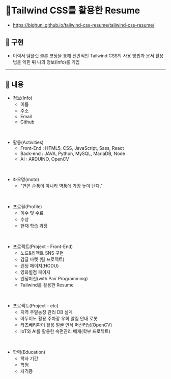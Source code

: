 # 📌Tailwind CSS를 활용한 Resume
- https://bighuni.github.io/tailwind-css-resume/tailwind-css-resume/

## 🔸 구현
- 이력서 템플릿 클론 코딩을 통해 전반적인 Tailwind CSS의 사용 방법과 문서 활용법을 익힌 뒤 나의 정보(Info)를 기입

---


## 🔸 내용
- 정보(Info)
  - 이름
  - 주소
  - Email
  - Github

<br>

- 활동(Activities)
  - Front-End : HTML5, CSS, JavaScript, Sass, React
  - Back-end : JAVA, Python, MySQL, MariaDB, Node
  - AI : ARDUINO, OpenCV

<br>

- 좌우명(moto)
  - "연은 순풍이 아니라 역풍에 가장 높이 난다."

<br>

- 프로필(Profile)
  - 이수 및 수료
  - 수상
  - 현재 학습 과정

<br>

- 프로젝트(Project - Front-End)
  - 노드&리액트 SNS 구현
  - 감귤 마켓 (팀 프로젝트)
  - 랜딩 페이지(HODU)
  - 영화별점 페이지
  - 벤딩머신(with Pair Programming)
  - Tailwind를 활용한 Resume

<br>

- 프로젝트(Project - etc)
  - 지역 주말농장 관리 DB 설계
  - 아두이노 활용 주차장 우회 알림 안내 로봇
  - 라즈베리파이 활용 얼굴 인식 머신러닝(OpenCV)
  - IoT와 AI를 활용한 숙면관리 베개(학부 프로젝트)

<br>

- 학력(Education)
  - 학사 기간
  - 학점
  - 자격증